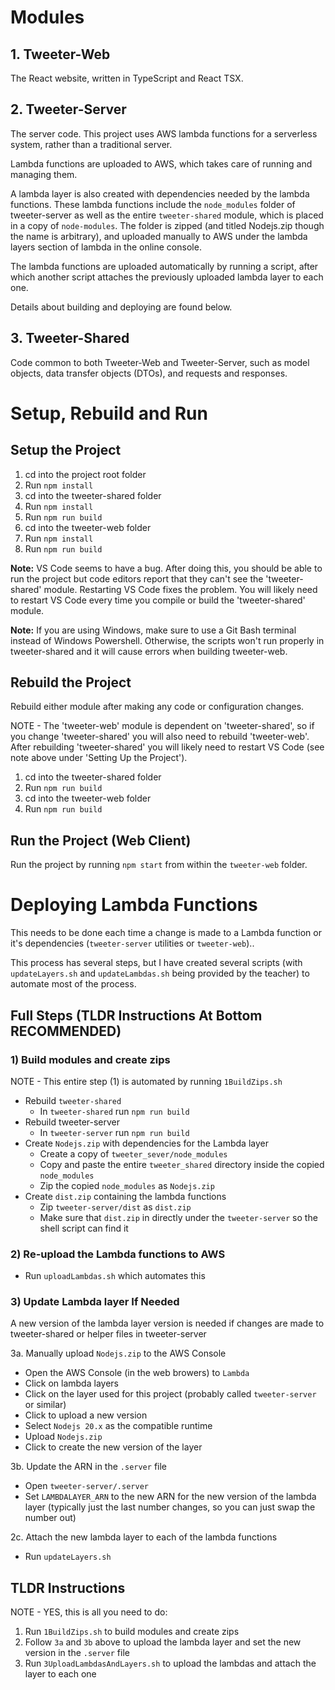 # Modules

## 1. Tweeter-Web

The React website, written in TypeScript and React TSX.

## 2. Tweeter-Server

The server code. This project uses AWS lambda functions for a serverless system, rather than a traditional server.

Lambda functions are uploaded to AWS, which takes care of running and managing them.

A lambda layer is also created with dependencies needed by the lambda functions. These lambda functions include the `node_modules` folder of tweeter-server as well as the entire `tweeter-shared` module, which is placed in a copy of `node-modules`. The folder is zipped (and titled Nodejs.zip though the name is arbitrary), and uploaded manually to AWS under the lambda layers section of lambda in the online console.

The lambda functions are uploaded automatically by running a script, after which another script attaches the previously uploaded lambda layer to each one.

Details about building and deploying are found below.

## 3. Tweeter-Shared

Code common to both Tweeter-Web and Tweeter-Server, such as model objects, data transfer objects (DTOs), and requests and responses.

# Setup, Rebuild and Run

## Setup the Project

1. cd into the project root folder
1. Run `npm install`
1. cd into the tweeter-shared folder
1. Run `npm install`
1. Run `npm run build`
1. cd into the tweeter-web folder
1. Run `npm install`
1. Run `npm run build`

**Note:** VS Code seems to have a bug. After doing this, you should be able to run the project but code editors report that they can't see the 'tweeter-shared' module. Restarting VS Code fixes the problem. You will likely need to restart VS Code every time you compile or build the 'tweeter-shared' module.

**Note:** If you are using Windows, make sure to use a Git Bash terminal instead of Windows Powershell. Otherwise, the scripts won't run properly in tweeter-shared and it will cause errors when building tweeter-web.

## Rebuild the Project

Rebuild either module after making any code or configuration changes. 

NOTE - The 'tweeter-web' module is dependent on 'tweeter-shared', so if you change 'tweeter-shared' you will also need to rebuild 'tweeter-web'. After rebuilding 'tweeter-shared' you will likely need to restart VS Code (see note above under 'Setting Up the Project').

1. cd into the tweeter-shared folder
1. Run `npm run build`
1. cd into the tweeter-web folder
1. Run `npm run build`

## Run the Project (Web Client)

Run the project by running `npm start` from within the `tweeter-web` folder.

# Deploying Lambda Functions

This needs to be done each time a change is made to a Lambda function or it's dependencies (`tweeter-server` utilities or `tweeter-web`)..

This process has several steps, but I have created several scripts (with `updateLayers.sh` and `updateLambdas.sh` being provided by the teacher) to automate most of the process.

## Full Steps (TLDR Instructions At Bottom RECOMMENDED)
### 1) Build modules and create zips

NOTE - This entire step (1) is automated by running `1BuildZips.sh`

- Rebuild `tweeter-shared`
  - In `tweeter-shared` run `npm run build`
- Rebuild tweeter-server
  - In `tweeter-server` run `npm run build`
- Create `Nodejs.zip` with dependencies for the Lambda layer
  - Create a copy of `tweeter_sever/node_modules`
  - Copy and paste the entire `tweeter_shared` directory inside the copied `node_modules`
  - Zip the copied `node_modules` as `Nodejs.zip`
- Create `dist.zip` containing the lambda functions
  - Zip `tweeter-server/dist` as `dist.zip`
  - Make sure that `dist.zip` in directly under the `tweeter-server` so the shell script can find it

### 2) Re-upload the Lambda functions to AWS

- Run `uploadLambdas.sh` which automates this

### 3) Update Lambda layer If Needed

A new version of the lambda layer version is needed if changes are made to tweeter-shared or helper files in tweeter-server

3a. Manually upload `Nodejs.zip` to the AWS Console

- Open the AWS Console (in the web browers) to `Lambda`
- Click on lambda layers
- Click on the layer used for this project (probably called `tweeter-server` or similar)
- Click to upload a new version
- Select `Nodejs 20.x` as the compatible runtime
- Upload `Nodejs.zip`
- Click to create the new version of the layer

3b. Update the ARN in the `.server` file

- Open `tweeter-server/.server`
- Set `LAMBDALAYER_ARN` to the new ARN for the new version of the lambda layer (typically just the last number changes, so you can just swap the number out)

2c. Attach the new lambda layer to each of the lambda functions

- Run `updateLayers.sh`

## TLDR Instructions

NOTE - YES, this is all you need to do:

1) Run `1BuildZips.sh` to build modules and create zips
2) Follow `3a` and `3b` above to upload the lambda layer and set the new version in the `.server` file
3) Run `3UploadLambdasAndLayers.sh` to upload the lambdas and attach the layer to each one
